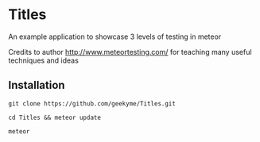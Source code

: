 # Titles
An example application to showcase 3 levels of testing in meteor

Credits to author http://www.meteortesting.com/ for teaching many useful techniques and ideas

## Installation

```git clone https://github.com/geekyme/Titles.git```

```cd Titles && meteor update```

```meteor```